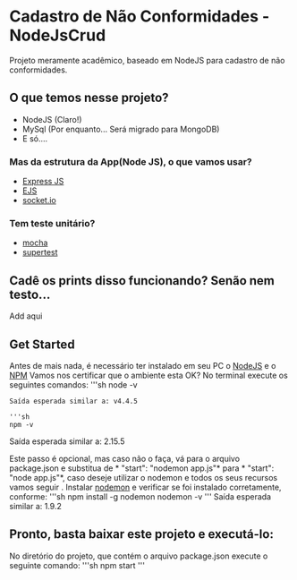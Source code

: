 # Cadastro de Não Conformidades - NodeJsCrud
Projeto meramente acadêmico, baseado em NodeJS para cadastro de não conformidades.

## O que temos nesse projeto?
* NodeJS (Claro!)
* MySql (Por enquanto... Será migrado para MongoDB)
* E só....

### Mas da estrutura da App(Node JS), o que vamos usar?
* [Express JS](http://expressjs.com/)
* [EJS](http://www.embeddedjs.com/)
* [socket.io](http://socket.io/)

### Tem teste unitário?
* [mocha](https://mochajs.org/)
* [supertest](https://www.npmjs.com/package/supertest)

## Cadê os prints disso funcionando? Senão nem testo...
Add aqui

## Get Started
Antes de mais nada, é necessário ter instalado em seu PC o [NodeJS](https://nodejs.org/en/) e o [NPM](https://www.npmjs.com/)
Vamos nos certificar que o ambiente esta OK? No terminal execute os seguintes comandos:
'''sh
node -v
```
Saída esperada similar a: v4.4.5

'''sh
npm -v
```
Saída esperada similar a: 2.15.5

Este passo é opcional, mas caso não o faça, vá para o arquivo package.json e substitua de * "start": "nodemon app.js"* para * "start": "node app.js"*, caso deseje utilizar o nodemon e todos os seus recursos vamos seguir . Instalar [nodemon](http://nodemon.io/) e verificar se foi instalado corretamente, conforme:
'''sh
npm install -g nodemon
nodemon -v
'''
Saída esperada similar a: 1.9.2

## Pronto, basta baixar este projeto e executá-lo:
No diretório do projeto, que contém o arquivo package.json execute o seguinte comando:
'''sh
npm start
'''
